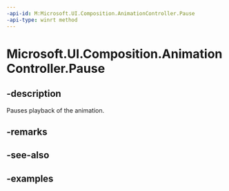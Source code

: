 ```yaml
---
-api-id: M:Microsoft.UI.Composition.AnimationController.Pause
-api-type: winrt method
---
```


<!-- Method syntax.
public void AnimationController.Pause()
-->

# Microsoft.UI.Composition.AnimationController.Pause

## -description

Pauses playback of the animation.

## -remarks

## -see-also

## -examples

